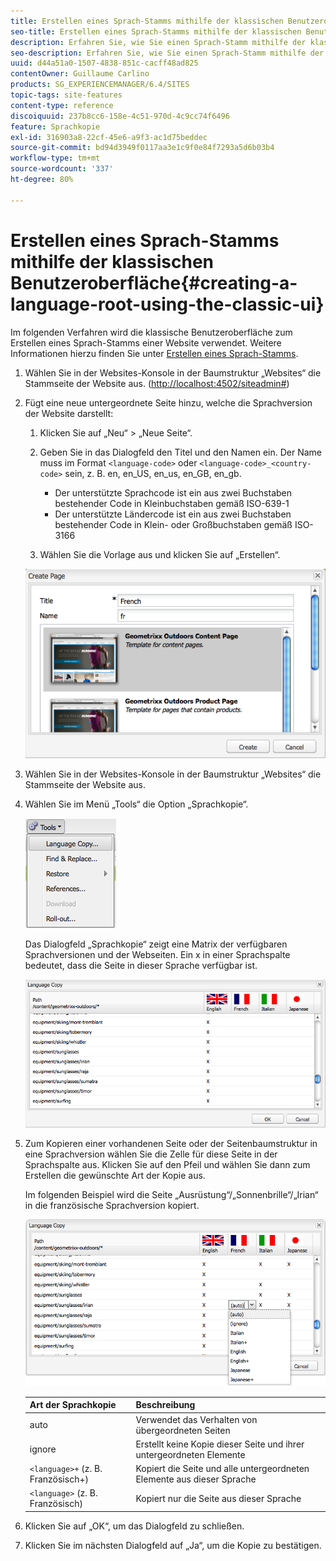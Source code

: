 ```yaml
---
title: Erstellen eines Sprach-Stamms mithilfe der klassischen Benutzeroberfläche
seo-title: Erstellen eines Sprach-Stamms mithilfe der klassischen Benutzeroberfläche
description: Erfahren Sie, wie Sie einen Sprach-Stamm mithilfe der klassischen Benutzeroberfläche erstellen.
seo-description: Erfahren Sie, wie Sie einen Sprach-Stamm mithilfe der klassischen Benutzeroberfläche erstellen.
uuid: d44a51a0-1507-4838-851c-cacff48ad825
contentOwner: Guillaume Carlino
products: SG_EXPERIENCEMANAGER/6.4/SITES
topic-tags: site-features
content-type: reference
discoiquuid: 237b8cc6-158e-4c51-970d-4c9cc74f6496
feature: Sprachkopie
exl-id: 316903a8-22cf-45e6-a9f3-ac1d75beddec
source-git-commit: bd94d3949f0117aa3e1c9f0e84f7293a5d6b03b4
workflow-type: tm+mt
source-wordcount: '337'
ht-degree: 80%

---
```


# Erstellen eines Sprach-Stamms mithilfe der klassischen Benutzeroberfläche{#creating-a-language-root-using-the-classic-ui}

Im folgenden Verfahren wird die klassische Benutzeroberfläche zum Erstellen eines Sprach-Stamms einer Website verwendet. Weitere Informationen hierzu finden Sie unter [Erstellen eines Sprach-Stamms](/help/sites-administering/tc-prep.md#creating-a-language-root).

1. Wählen Sie in der Websites-Konsole in der Baumstruktur „Websites“ die Stammseite der Website aus. ([http://localhost:4502/siteadmin#](http://localhost:4502/siteadmin#))
1. Fügt eine neue untergeordnete Seite hinzu, welche die Sprachversion der Website darstellt:

   1. Klicken Sie auf „Neu“ > „Neue Seite“.
   1. Geben Sie in das Dialogfeld den Titel und den Namen ein. Der Name muss im Format `<language-code>` oder `<language-code>_<country-code>` sein, z. B. en, en_US, en_us, en_GB, en_gb.

      * Der unterstützte Sprachcode ist ein aus zwei Buchstaben bestehender Code in Kleinbuchstaben gemäß ISO-639-1
      * Der unterstützte Ländercode ist ein aus zwei Buchstaben bestehender Code in Klein- oder Großbuchstaben gemäß ISO-3166
   1. Wählen Sie die Vorlage aus und klicken Sie auf „Erstellen“.

   ![newpagefr](assets/newpagefr.png)

1. Wählen Sie in der Websites-Konsole in der Baumstruktur „Websites“ die Stammseite der Website aus.
1. Wählen Sie im Menü „Tools“ die Option „Sprachkopie“.

   ![toolslanguageCopy](assets/toolslanguagecopy.png)

   Das Dialogfeld „Sprachkopie“ zeigt eine Matrix der verfügbaren Sprachversionen und der Webseiten. Ein x in einer Sprachspalte bedeutet, dass die Seite in dieser Sprache verfügbar ist.

   ![languagecopydialog](assets/languagecopydialog.png)

1. Zum Kopieren einer vorhandenen Seite oder der Seitenbaumstruktur in eine Sprachversion wählen Sie die Zelle für diese Seite in der Sprachspalte aus. Klicken Sie auf den Pfeil und wählen Sie dann zum Erstellen die gewünschte Art der Kopie aus.

   Im folgenden Beispiel wird die Seite „Ausrüstung“/„Sonnenbrille“/„Irian“ in die französische Sprachversion kopiert.

   ![languageCopyDilogdown](assets/languagecopydilogdropdown.png)

   | Art der Sprachkopie | Beschreibung |
   |---|---|
   | auto | Verwendet das Verhalten von übergeordneten Seiten |
   | ignore | Erstellt keine Kopie dieser Seite und ihrer untergeordneten Elemente |
   | `<language>+` (z. B. Französisch+) | Kopiert die Seite und alle untergeordneten Elemente aus dieser Sprache |
   | `<language>` (z. B. Französisch) | Kopiert nur die Seite aus dieser Sprache |

1. Klicken Sie auf „OK“, um das Dialogfeld zu schließen.
1. Klicken Sie im nächsten Dialogfeld auf „Ja“, um die Kopie zu bestätigen.
